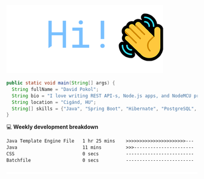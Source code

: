 ![Hi!](assets/images/hi.png)

```java
public static void main(String[] args) {
  String fullName = "David Pokol";
  String bio = "I love writing REST API-s, Node.js apps, and NodeMCU programs";
  String location = "Cigánd, HU";
  String[] skills = {"Java", "Spring Boot", "Hibernate", "PostgreSQL", "Git"};
}
```

💻 **Weekly development breakdown**
<!--START_SECTION:waka-->

```txt
Java Template Engine File   1 hr 25 mins    >>>>>>>>>>>>>>>>>>>>>>---   87.79 %
Java                        11 mins         >>>----------------------   11.42 %
CSS                         0 secs          -------------------------   00.76 %
Batchfile                   0 secs          -------------------------   00.02 %
```

<!--END_SECTION:waka-->

![footer](assets/images/footer.png)
